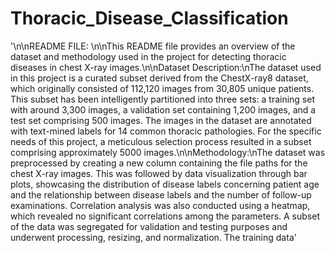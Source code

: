 # Thoracic_Disease_Classification
'\n\nREADME FILE: \n\nThis README file provides an overview of the dataset and methodology used in the project for detecting thoracic diseases in chest X-ray images.\n\nDataset Description:\nThe dataset used in this project is a curated subset derived from the ChestX-ray8 dataset, which originally consisted of 112,120 images from 30,805 unique patients. This subset has been intelligently partitioned into three sets: a training set with around 3,300 images, a validation set containing 1,200 images, and a test set comprising 500 images. The images in the dataset are annotated with text-mined labels for 14 common thoracic pathologies. For the specific needs of this project, a meticulous selection process resulted in a subset comprising approximately 5000 images.\n\nMethodology:\nThe dataset was preprocessed by creating a new column containing the file paths for the chest X-ray images. This was followed by data visualization through bar plots, showcasing the distribution of disease labels concerning patient age and the relationship between disease labels and the number of follow-up examinations. Correlation analysis was also conducted using a heatmap, which revealed no significant correlations among the parameters. A subset of the data was segregated for validation and testing purposes and underwent processing, resizing, and normalization. The training data'
